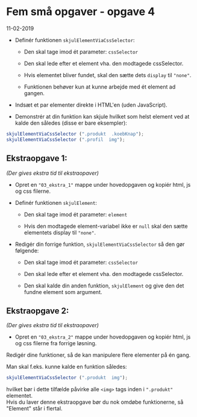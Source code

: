 # Fem små opgaver - opgave 4

11-02-2019

* Definér funktionen `skjulElementViaCssSelector`:

	* Den skal tage imod ét parameter: `cssSelector`

	* Den skal lede efter et element vha. den modtagede cssSelector.

	* Hvis elementet bliver fundet, skal den sætte dets `display` til `"none"`.

	* Funktionen behøver kun at kunne arbejde med ét element ad gangen.

* Indsæt et par elementer direkte i HTML'en (uden JavaScript).

* Demonstrér at din funktion kan skjule hvilket som helst element ved at kalde den således (disse er bare eksempler):


```javascript
skjulElementViaCssSelector (".produkt  .koebKnap");
skjulElementViaCssSelector (".profil  img");
```

## Ekstraopgave 1:

*(Der gives ekstra tid til ekstraopaver)*

* Opret en `"03_ekstra_1"` mappe under hovedopgaven og kopiér html, js og css filerne.

* Definér funktionen `skjulElement`:

	* Den skal tage imod ét parameter: `element`

	* Hvis den modtagede element-variabel ikke er `null` skal den sætte elementets display til `"none"`.

* Redigér din forrige funktion, `skjulElementViaCssSelector` så den gør følgende:

	* Den skal tage imod ét parameter: `cssSelector`

	* Den skal lede efter et element vha. den modtagede cssSelector.

	* Den skal kalde din anden funktion, `skjulElement` og give den det fundne element som argument.


## Ekstraopgave 2:

*(Der gives ekstra tid til ekstraopaver)*

* Opret en `"03_ekstra_2"` mappe under hovedopgaven og kopiér html, js og css filerne fra forrige løsning.

Redigér dine funktioner, så de kan manipulere flere elementer på én gang.

Man skal f.eks. kunne kalde en funktion således:

```javascript
skjulElementViaCssSelector (".produkt  img");
```

hvilket bør i dette tilfælde påvirke alle `<img>` tags inden i `".produkt"` elementet.<br>
Hvis du laver denne ekstraopgave bør du nok omdøbe funktionerne, så "Element" står i flertal.
